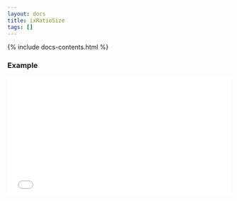 ```yaml
---
layout: docs
title: ixRatioSize
tags: []
---
```


{% include docs-contents.html %}

### Example
<iframe allowfullscreen="true" allowtransparency="true" frameborder="no" height="266" scrolling="no" src="//codepen.io/blaxk/embed/BjeZNY/?height=266&amp;theme-id=22040&amp;default-tab=result" style="width: 100%;"></iframe>